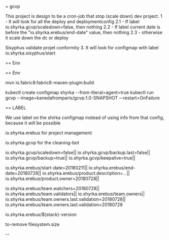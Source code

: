 = gcvp

This project is design to be a cron-job that stop (scale down) dev project. 
1 - It will look for all the deploy and deploymentconfig
2.1 - If label io.shyrka.gcvp/scaledown=false, then nothing
2.2 - If label current date is before the "io.shyrka.erebus/end-date" value,  then nothing
2.3 - otherwise it scale down the dc or deploy

Sisyphus validate projet conformity
3. It will look for configmap with label io.shyrka.sisyphus/start

== Env


== Env

mvn io.fabric8:fabric8-maven-plugin:build

kubectl create configmap shyrka --from-literal=agent=true
kubectl run gcvp --image=kanedafromparis/gcvp:1.0-SNAPSHOT --restart=OnFailure


== LABEL

We use label on the shirka configmap instead of using info from that config, because it will be possible 

io.shyrka.erebus for project management

io.shyrka.gcvp for the cleaning-bot

io.shyrka.gcvp/scaledown=false||
io.shyrka.gcvp/backup.last=false||
io.shyrka.gcvp/backup=true||
io.shyrka.gcvp/keepalive=true||


io.shyrka.erebus/start-date=20180211||
io.shyrka.erebus/end-date=20180728||
io.shyrka.erebus/product.description=...||
io.shyrka.erebus/product.owner=20180728||

io.shyrka.erebus/team.watchers=20180728||
io.shyrka.erebus/team.validators||
io.shyrka.erebus/team.owners||
io.shyrka.erebus/team.owners.last.validation=20180728||
io.shyrka.erebus/team.owners.last.validation=20180728

io.shyrka.erebus/$(stack)-version



to-remove
filesystem.size


--
